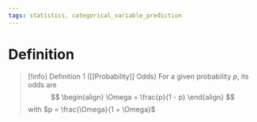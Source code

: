 ```yaml
---
tags: statistics, categorical_variable_prediction
---
```


# Definition

> [!info] Definition 1 ([[Probability]] Odds)
> For a given probability $p$, its odds are
> $$
> \begin{align}
> \Omega = \frac{p}{1 - p}
> \end{align}
> $$
> with $p = \frac{\Omega}{1 + \Omega}$